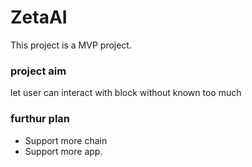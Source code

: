 # ZetaAI
This project is a MVP project.

### project aim
let user can interact with block without known too much

### furthur plan
- Support more chain
- Support more app.

